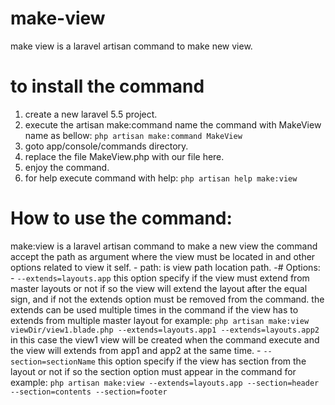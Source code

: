 # make-view
make view is a laravel artisan command to make new view.

# to install the command
  1. create a new laravel 5.5 project.
  2. execute the artisan make:command name the command with MakeView name as bellow:
    ``php artisan make:command MakeView``
  3. goto app/console/commands directory.
  4. replace the file MakeView.php with our file here.
  5. enjoy the command.
  6. for help execute command with help:
    ``php artisan help make:view``

# How to use the command:
  make:view is a laravel artisan command to make a new view the command accept the path as argument where the view must be located in and other options related to view it self.
    - path: is view path location path.
    -# Options:
      - ``--extends=layouts.app``
        this option specify if the view must extend from master layouts or not if so the view will extend the layout after the equal sign, and if not the extends option must be removed from the command. the extends can be used multiple times in the command if the view has to extends from multiple master layout for example:
        ``php artisan make:view viewDir/view1.blade.php --extends=layouts.app1 --extends=layouts.app2``
        in this case the view1 view will be created when the command execute and the view will extends from app1 and app2 at the same time.
      - ``--section=sectionName``
        this option specify if the view has section from the layout or not if so the section option must appear in the command for example:
        ``php artisan make:view --extends=layouts.app --section=header --section=contents --section=footer``
        
        
